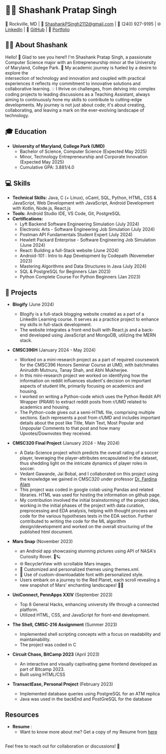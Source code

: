 # 👨‍💻 Shashank Pratap Singh

📍 Rockville, MD | 📧 ShashankPSingh2112@gmail.com | 📱 (240) 927-9195 | 
🌐 [LinkedIn](www.linkedin.com/in/shashank-p-singh/) | 🐙 [GitHub](https://github.com/shashanksp04) | 💼 [Portfolio](https://portfolium.com/MeetShashank)

## 👨‍🎓 About Shashank
  Hello! 👋 Glad to see you here!!
  I'm Shashank Pratap Singh, a passionate Computer Science major with an Entrepreneurship minor at the University of Maryland, College Park. 🚀 My academic journey is fueled by a desire to explore the   
  intersection of technology and innovation and coupled with practical experiences it reflects my commitment to innovative solutions and collaborative learning. 💡 I thrive on challenges, from delving into 
  complex coding projects to leading discussions as a Teaching Assistant, always aiming to continuously hone my skills to contribute to cutting-edge developments. My journey is not just about code; it's about 
  creating, collaborating, and leaving a mark on the ever-evolving landscape of technology.

## 🎓 Education
- **University of Maryland, College Park (UMD)**
  - Bachelor of Science, Computer Science (Expected May 2025)
  - Minor, Technology Entrepreneurship and Corporate Innovation (Expected May 2025)
  - Cumulative GPA: 3.881/4.0

## 💻 Skills
- **Technical Skills:** Java, C (+ Linux), oCaml, SQL, Python, HTML, CSS & JavaScript, Web Development with JavaScript, Android Development with Kotlin, Node.js, React.js
- **Tools:** Android Studio IDE, VS Code, Git, PostgreSQL
- **Certifications:**
    - Lyft Backend Software Engineering Simulation (July 2024)
    - Electronic Arts - Software Engineering Job Simulation (July 2024)
    - Postman API Fundamentals Student Expert (July 2024)
    - Hewlett Packard Enterprise - Software Engineering Job Simulation (June 2024)
    - React: Building a full-Stack website (June 2024) 
    - Android-101 : Intro to App Development by Codepath (Novemeber 2023)
    - Mastering Algorithms and Data Structures in Java (July 2024)
    - SQL & PostgreSQL for Beginners (Jan 2023)
    - Python Complete Course For Python Beginners (Jan 2023)

## 🚀 Projects

- **Blogify** (June 2024)
  - Blogify is a full-stack blogging website created as a part of a LinkedIn Learning course. It serves as a practice project to enhance my skills in full-stack development.
  - The website integrates a front-end built with React.js and a back-end developed using JavaScript and MongoDB, utilizing the MERN stack.

- **CMSC396H** (January 2024 - May 2024)
  - Worked on a mini-research project as a part of required coursework for the CMSC396 Honors Seminar Course at UMD, with batchmates Aniruddh Mutnuru, Tanay Shah, and Abhi Mukherjee.
  - In this mini-research project we worked on identifying how the information on reddit influences student's decision on important aspects of student life, primarily focusing on academics and housing.
  - I worked on writing a Python-code which uses the Python Reddit API Wrapper (PRAW) to extract reddit posts from r/UMD related to academics and housing.
  - The Python-code gives out a semi-HTML file, comprising multiple sections. Each represents a post from r/UMD and includes important details about the post like Title, Main Text, Most Popular and Unpopular Comments to that post and how many Upvotes/Downvotes they received.
  
- **CMSC320 Final Project** (January 2024 - May 2024)
  - A Data-Science project which predicts the overall rating of a soccer player, leveraging the player-attributes encapsulated in the dataset, thus shedding light on the intricate dynamics of player roles in soccer.
  - Vedant Gawande, Jai Bobal, and I collaborated on this project using the knowledge we gained in CMSC320 under professor [Dr. Fardina Alam](https://www.fardinafathmiulalam.com/)
  - This project was coded in google colab using Pandas and related libraries. HTML was used for hosting the information on github page.
  - My contribution involved the initial brainstorming of the project idea, working in the initial phases of the project with data curation, preprocessing and EDA analysis, helping with thought process and code for the various hypotheses tests in the EDA section. Further contributed to writing the code for the ML algorithm design/development and worked on the overall structuring of the published html document.

- **Mars Snap** (November 2023)
  - an Android app showcasing stunning pictures using API of NASA's Curiosity Rover. 📸🪐
  - 🌐 RecyclerView with scrollable Mars images.
  - 🎨 Customized and personalized themes using themes.xml.
  - 🎉 Use of custom-downloadable font with personalized style.
  - Users embark on a journey to the Red Planet, each scroll revealing a new snapshot of Mars' enchanting landscapes! 🚀✨
 
- **UniConnect, PennApps XXIV** (September 2023)
  - Top 8 General Hacks, enhancing university life through a connected platform.
  - Utilized HTML, CSS, and JavaScript for front-end development.

- **The Shell, CMSC-216 Assignment** (Summer 2023)
  - Implemented shell scripting concepts with a focus on readability and maintainability.
  - The project was coded in C

- **Circuit Chaos, BitCamp 2023** (April 2023)
  - An interactive and visually captivating game frontend developed as part of Bitcamp 2023.
  - Built using HTML/CSS  

- **TransactEase, Personal Project** (February 2023)
  - Implemented database queries using PostgreSQL for an ATM replica
  - Java was used in the backEnd and PostGreSQL for the database

## Resources
- **Resume** :
  - Want to know more about me? Get a copy of my Resume from [here](https://github.com/user-attachments/files/16363953/Resume_Shashank_2024.pdf)
 
  
##
Feel free to reach out for collaboration or discussions! 🚀
